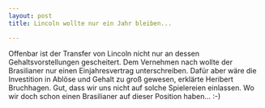 ```yaml
---
layout: post
title: Lincoln wollte nur ein Jahr bleiben...

---
```


Offenbar ist der Transfer von Lincoln nicht nur an dessen Gehaltsvorstellungen gescheitert. Dem Vernehmen nach wollte der Brasilianer nur einen Einjahresvertrag unterschreiben. Dafür aber wäre die Investition in Ablöse und Gehalt zu groß gewesen, erklärte Heribert Bruchhagen. Gut, dass wir uns nicht auf solche Spielereien einlassen. Wo wir doch schon einen Brasilianer auf dieser Position haben... :-)


